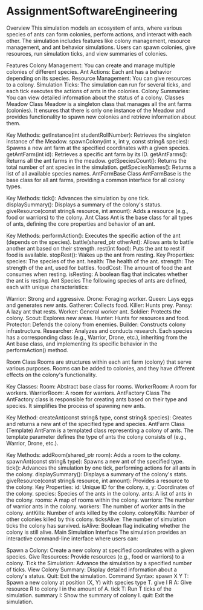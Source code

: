# AssignmentSoftwareEngineering
Overview
This simulation models an ecosystem of ants, where various species of ants can form colonies, perform actions, and interact with each other. The simulation includes features like colony management, resource management, and ant behavior simulations. Users can spawn colonies, give resources, run simulation ticks, and view summaries of colonies.

Features
Colony Management: You can create and manage multiple colonies of different species.
Ant Actions: Each ant has a behavior depending on its species.
Resource Management: You can give resources to a colony.
Simulation Ticks: The simulation can run for several ticks, and each tick executes the actions of ants in the colonies.
Colony Summaries: You can view detailed information about the status of a colony.
Classes
Meadow Class
Meadow is a singleton class that manages all the ant farms (colonies). It ensures that there is only one instance of the Meadow and provides functionality to spawn new colonies and retrieve information about them.

Key Methods:
getInstance(int studentRollNumber): Retrieves the singleton instance of the Meadow.
spawnColony(int x, int y, const string& species): Spawns a new ant farm at the specified coordinates with a given species.
getAntFarm(int id): Retrieves a specific ant farm by its ID.
getAntFarms(): Returns all the ant farms in the meadow.
getSpeciesCount(): Returns the total number of ant species in the simulation.
getSpeciesNames(): Returns a list of all available species names.
AntFarmBase Class
AntFarmBase is the base class for all ant farms, providing a common interface for all colony types.

Key Methods:
tick(): Advances the simulation by one tick.
displaySummary(): Displays a summary of the colony's status.
giveResource(const string& resource, int amount): Adds a resource (e.g., food or warriors) to the colony.
Ant Class
Ant is the base class for all types of ants, defining the core properties and behavior of an ant.

Key Methods:
performAction(): Executes the specific action of the ant (depends on the species).
battle(shared_ptr<Ant> otherAnt): Allows ants to battle another ant based on their strength.
rest(int food): Puts the ant to rest if food is available.
stopRest(): Wakes up the ant from resting.
Key Properties:
species: The species of the ant.
health: The health of the ant.
strength: The strength of the ant, used for battles.
foodCost: The amount of food the ant consumes when resting.
isResting: A boolean flag that indicates whether the ant is resting.
Ant Species
The following species of ants are defined, each with unique characteristics:

Warrior: Strong and aggressive.
Drone: Foraging worker.
Queen: Lays eggs and generates new ants.
Gatherer: Collects food.
Killer: Hunts prey.
Pansy: A lazy ant that rests.
Worker: General worker ant.
Soldier: Protects the colony.
Scout: Explores new areas.
Hunter: Hunts for resources and food.
Protector: Defends the colony from enemies.
Builder: Constructs colony infrastructure.
Researcher: Analyzes and conducts research.
Each species has a corresponding class (e.g., Warrior, Drone, etc.), inheriting from the Ant base class, and implementing its specific behavior in the performAction() method.

Room Class
Rooms are structures within each ant farm (colony) that serve various purposes. Rooms can be added to colonies, and they have different effects on the colony's functionality.

Key Classes:
Room: Abstract base class for rooms.
WorkerRoom: A room for workers.
WarriorRoom: A room for warriors.
AntFactory Class
The AntFactory class is responsible for creating ants based on their type and species. It simplifies the process of spawning new ants.

Key Method:
createAnt(const string& type, const string& species): Creates and returns a new ant of the specified type and species.
AntFarm Class (Template)
AntFarm is a templated class representing a colony of ants. The template parameter defines the type of ants the colony consists of (e.g., Warrior, Drone, etc.).

Key Methods:
addRoom(shared_ptr<Room> room): Adds a room to the colony.
spawnAnt(const string& type): Spawns a new ant of the specified type.
tick(): Advances the simulation by one tick, performing actions for all ants in the colony.
displaySummary(): Displays a summary of the colony's stats.
giveResource(const string& resource, int amount): Provides a resource to the colony.
Key Properties:
id: Unique ID for the colony.
x, y: Coordinates of the colony.
species: Species of the ants in the colony.
ants: A list of ants in the colony.
rooms: A map of rooms within the colony.
warriors: The number of warrior ants in the colony.
workers: The number of worker ants in the colony.
antKills: Number of ants killed by the colony.
colonyKills: Number of other colonies killed by this colony.
ticksAlive: The number of simulation ticks the colony has survived.
isAlive: Boolean flag indicating whether the colony is still alive.
Main Simulation Interface
The simulation provides an interactive command-line interface where users can:

Spawn a Colony: Create a new colony at specified coordinates with a given species.
Give Resources: Provide resources (e.g., food or warriors) to a colony.
Tick the Simulation: Advance the simulation by a specified number of ticks.
View Colony Summary: Display detailed information about a colony's status.
Quit: Exit the simulation.
Command Syntax:
spawn X Y T: Spawn a new colony at position (X, Y) with species type T.
give I R A: Give resource R to colony I in the amount of A.
tick T: Run T ticks of the simulation.
summary I: Show the summary of colony I.
quit: Exit the simulation.
